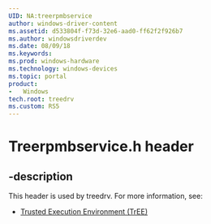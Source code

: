 ```yaml
---
UID: NA:treerpmbservice
author: windows-driver-content
ms.assetid: d533804f-f73d-32e6-aad0-ff62f2f926b7
ms.author: windowsdriverdev
ms.date: 08/09/18
ms.keywords: 
ms.prod: windows-hardware
ms.technology: windows-devices
ms.topic: portal
product:
-	Windows
tech.root: treedrv
ms.custom: RS5
---
```


# Treerpmbservice.h header


## -description


This header is used by treedrv. For more information, see:

- [Trusted Execution Environment (TrEE)](../_treedrv/index.md)
